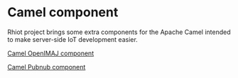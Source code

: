# Camel component

Rhiot project brings some extra components for the Apache Camel intended to make server-side IoT development easier.

[Camel OpenIMAJ component](./camel_openimaj_component.html)

[Camel Pubnub component](./camel_pubnub_component.html)
